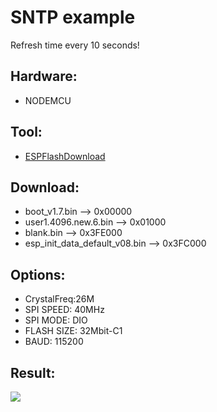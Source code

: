 # SNTP example

Refresh time every 10 seconds!

## Hardware:
* NODEMCU

## Tool:
* [ESPFlashDownload](https://www.espressif.com/sites/default/files/tools/flash_download_tools_v3.6.4.rar)

## Download:
* boot_v1.7.bin --> 0x00000
* user1.4096.new.6.bin --> 0x01000
* blank.bin --> 0x3FE000
* esp_init_data_default_v08.bin --> 0x3FC000

## Options:
* CrystalFreq:26M
* SPI SPEED: 40MHz
* SPI MODE: DIO
* FLASH SIZE: 32Mbit-C1
* BAUD: 115200

## Result:
![](https://github.com/imliubo/makingfunxyz-esp8266/blob/master/makingfunxyz-esp8266-NONOS/1.SNTP/sntp.png)